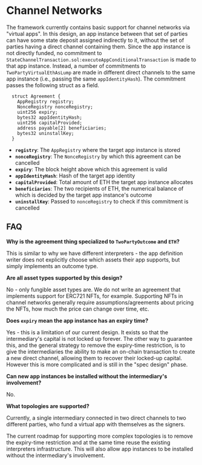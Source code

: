 # Channel Networks

The framework currently contains basic support for channel networks via "virtual apps". In this design, an app instance between that set of parties can have some state deposit assigned indirectly to it, without the set of parties having a direct channel containing them. Since the app instance is not directly funded, no commitment to `StateChannelTransaction.sol:executeAppConditionalTransaction` is made to that app instance. Instead, a number of commitments to `TwoPartyVirtualEthAsLump` are made in different direct channels to the same app instance (i.e., passing the same `appIdentityHash`). The commitment passes the following struct as a field.


```solidity
  struct Agreement {
    AppRegistry registry;
    NonceRegistry nonceRegistry;
    uint256 expiry;
    bytes32 appIdentityHash;
    uint256 capitalProvided;
    address payable[2] beneficiaries;
    bytes32 uninstallKey;
  }
```

- **`registry`**: The `AppRegistry` where the target app instance is stored
- **`nonceRegistry`**: The `NonceRegistry` by which this agreement can be cancelled
- **`expiry`**: The block height above which this agreement is valid
- **`appIdentityHash`**: Hash of the target app identity
- **`capitalProvided`**: Total amount of ETH the target app instance allocates
- **`beneficiaries`**: The two recipients of ETH, the numerical balance of which is decided by the target app instance's outcome
- **`uninstallKey`**: Passed to `nonceRegistry` to check if this commitment is cancelled

## FAQ

**Why is the agreement thing specialized to `TwoPartyOutcome` and `ETH`?**

This is similar to why we have different interpreters - the app definition writer does not explicitly choose which assets their app supports, but simply implements an outcome type.

**Are all asset types supported by this design?**

No - only fungible asset types are. We do not write an agreement that implements support for ERC721 NFTs, for example. Supporting NFTs in channel networks generally require assumptions/agreements about pricing the NFTs, how much the price can change over time, etc.

**Does `expiry` mean the app instance has an expiry time?**

Yes - this is a limitation of our current design. It exists so that the intermediary's capital is not locked up forever. The other way to guarantee this, and the general strategy to remove the expiry-time restriction, is to give the intermediaries the ability to make an on-chain transaction to create a new direct channel, allowing them to recover their locked-up capital. However this is more complicated and is still in the "spec design" phase.

**Can new app instances be installed without the intermediary's involvement?**

No.

**What topologies are supported?**

Currently, a single intermediary connected in two direct channels to two different parties, who fund a virtual app with themselves as the signers.

The current roadmap for supporting more complex topologies is to remove the expiry-time restriction and at the same time reuse the existing interpreters infrastructure. This will also allow app instances to be installed without the intermediary's involvement.